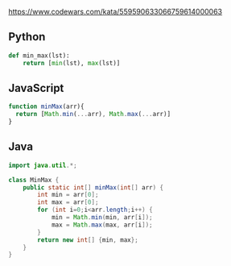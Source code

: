 https://www.codewars.com/kata/559590633066759614000063

## Python
```python
def min_max(lst):
    return [min(lst), max(lst)]
```

## JavaScript
```js
function minMax(arr){
  return [Math.min(...arr), Math.max(...arr)]
}
```

## Java
```java
import java.util.*;

class MinMax {
    public static int[] minMax(int[] arr) {
        int min = arr[0];
        int max = arr[0];
        for (int i=0;i<arr.length;i++) {
            min = Math.min(min, arr[i]);
            max = Math.max(max, arr[i]);
        }
        return new int[] {min, max};
    }
}
```